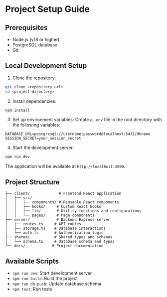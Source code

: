 # Project Setup Guide

## Prerequisites
- Node.js (v18 or higher)
- PostgreSQL database
- Git

## Local Development Setup

1. Clone the repository:
```bash
git clone <repository-url>
cd <project-directory>
```

2. Install dependencies:
```bash
npm install
```

3. Set up environment variables:
Create a `.env` file in the root directory with the following variables:
```env
DATABASE_URL=postgresql://username:password@localhost:5432/dbname
SESSION_SECRET=your_session_secret
```

4. Start the development server:
```bash
npm run dev
```

The application will be available at `http://localhost:3000`.

## Project Structure
```
├── client/             # Frontend React application
│   ├── src/
│   │   ├── components/ # Reusable React components
│   │   ├── hooks/     # Custom React hooks
│   │   ├── lib/       # Utility functions and configurations
│   │   └── pages/     # Page components
├── server/            # Backend Express server
│   ├── routes.ts     # API routes
│   ├── storage.ts    # Database interactions
│   └── auth.ts       # Authentication logic
├── shared/           # Shared types and schemas
│   └── schema.ts     # Database schema and types
└── docs/            # Project documentation
```

## Available Scripts
- `npm run dev`: Start development server
- `npm run build`: Build the project
- `npm run db:push`: Update database schema
- `npm test`: Run tests
